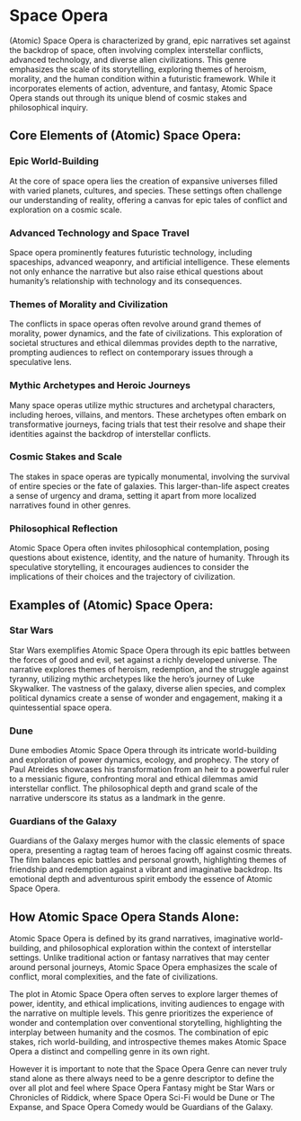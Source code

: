# Space Opera

(Atomic) Space Opera is characterized by grand, epic narratives set against the backdrop of space, often involving complex interstellar conflicts, advanced technology, and diverse alien civilizations. This genre emphasizes the scale of its storytelling, exploring themes of heroism, morality, and the human condition within a futuristic framework. While it incorporates elements of action, adventure, and fantasy, Atomic Space Opera stands out through its unique blend of cosmic stakes and philosophical inquiry.

## Core Elements of (Atomic) Space Opera:

### Epic World-Building

At the core of space opera lies the creation of expansive universes filled with varied planets, cultures, and species. These settings often challenge our understanding of reality, offering a canvas for epic tales of conflict and exploration on a cosmic scale.

### Advanced Technology and Space Travel

Space opera prominently features futuristic technology, including spaceships, advanced weaponry, and artificial intelligence. These elements not only enhance the narrative but also raise ethical questions about humanity’s relationship with technology and its consequences.

### Themes of Morality and Civilization

The conflicts in space operas often revolve around grand themes of morality, power dynamics, and the fate of civilizations. This exploration of societal structures and ethical dilemmas provides depth to the narrative, prompting audiences to reflect on contemporary issues through a speculative lens.

### Mythic Archetypes and Heroic Journeys

Many space operas utilize mythic structures and archetypal characters, including heroes, villains, and mentors. These archetypes often embark on transformative journeys, facing trials that test their resolve and shape their identities against the backdrop of interstellar conflicts.

### Cosmic Stakes and Scale

The stakes in space operas are typically monumental, involving the survival of entire species or the fate of galaxies. This larger-than-life aspect creates a sense of urgency and drama, setting it apart from more localized narratives found in other genres.

### Philosophical Reflection

Atomic Space Opera often invites philosophical contemplation, posing questions about existence, identity, and the nature of humanity. Through its speculative storytelling, it encourages audiences to consider the implications of their choices and the trajectory of civilization.

## Examples of (Atomic) Space Opera:

### Star Wars

Star Wars exemplifies Atomic Space Opera through its epic battles between the forces of good and evil, set against a richly developed universe. The narrative explores themes of heroism, redemption, and the struggle against tyranny, utilizing mythic archetypes like the hero’s journey of Luke Skywalker. The vastness of the galaxy, diverse alien species, and complex political dynamics create a sense of wonder and engagement, making it a quintessential space opera.

### Dune

Dune embodies Atomic Space Opera through its intricate world-building and exploration of power dynamics, ecology, and prophecy. The story of Paul Atreides showcases his transformation from an heir to a powerful ruler to a messianic figure, confronting moral and ethical dilemmas amid interstellar conflict. The philosophical depth and grand scale of the narrative underscore its status as a landmark in the genre.

### Guardians of the Galaxy

Guardians of the Galaxy merges humor with the classic elements of space opera, presenting a ragtag team of heroes facing off against cosmic threats. The film balances epic battles and personal growth, highlighting themes of friendship and redemption against a vibrant and imaginative backdrop. Its emotional depth and adventurous spirit embody the essence of Atomic Space Opera.

## How Atomic Space Opera Stands Alone:

Atomic Space Opera is defined by its grand narratives, imaginative world-building, and philosophical exploration within the context of interstellar settings. Unlike traditional action or fantasy narratives that may center around personal journeys, Atomic Space Opera emphasizes the scale of conflict, moral complexities, and the fate of civilizations.

The plot in Atomic Space Opera often serves to explore larger themes of power, identity, and ethical implications, inviting audiences to engage with the narrative on multiple levels. This genre prioritizes the experience of wonder and contemplation over conventional storytelling, highlighting the interplay between humanity and the cosmos. The combination of epic stakes, rich world-building, and introspective themes makes Atomic Space Opera a distinct and compelling genre in its own right.

However it is important to note that the Space Opera Genre can never truly stand alone as there always need to be a genre descriptor to define the over all plot and feel where Space Opera Fantasy might be Star Wars or Chronicles of Riddick, where Space Opera Sci-Fi would be Dune or The Expanse, and Space Opera Comedy would be Guardians of the Galaxy.